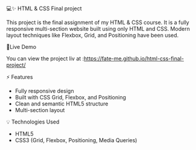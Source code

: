 💻✨ HTML & CSS Final project

This project is the final assignment of my HTML & CSS course. It is a fully responsive multi-section website built using only HTML and CSS.
Modern layout techniques like Flexbox, Grid, and Positioning have been used.

🚀Live Demo

  You can view the project liv at :https://fate-me.github.io/html-css-final-project/
  
 ⚡ Features 
 - Fully responsive design
 - Built with CSS Grid, Flexbox, and Positioning
 - Clean and semantic HTML5 structure
 - Multi-section layout

💡 Technologies Used
 - HTML5
 - CSS3 (Grid, Flexbox, Positioning, Media Queries)


  
